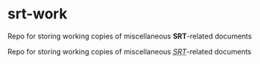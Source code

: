 # srt-work
Repo for storing working copies of miscellaneous **<span title="Secure Reliable Transport">SRT</span>**-related documents

Repo for storing working copies of miscellaneous <dfn><abbr title="Secure Reliable Transport">SRT</abbr></dfn>-related documents

